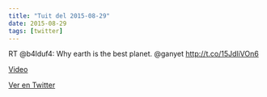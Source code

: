 ```yaml
---
title: "Tuit del 2015-08-29"
date: 2015-08-29
tags: [twitter]
---
```


RT @b4lduf4: Why earth is the best planet. @ganyet http://t.co/15JdliVOn6

[Video](/assets/videos/637558677931692032-CNQbuNdWcAAASJf.mp4)

[Ver en Twitter](https://twitter.com/i/web/status/637558677931692032)
